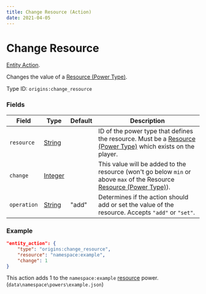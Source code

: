 ```yaml
---
title: Change Resource (Action)
date: 2021-04-05
---
```

# Change Resource

[Entity Action](../entity_actions.md).

Changes the value of a [Resource (Power Type)](../power_types/resource.md).

Type ID: `origins:change_resource`

### Fields

Field  | Type | Default | Description
-------|------|---------|-------------
`resource` | [String](../data_types/string.md) |  | ID of the power type that defines the resource. Must be a [Resource (Power Type)](../power_types/resource.md) which exists on the player.
`change` | [Integer](../data_types/integer.md) |  | This value will be added to the resource (won't go below `min` or above `max` of the Resource [Resource (Power Type)](../power_types/resource.md)).
`operation` | [String](../data_types/string.md) | "add" | Determines if the action should add or set the value of the resource. Accepts `"add"` or `"set"`.

### Example
```json
"entity_action": {
    "type": "origins:change_resource",
    "resource": "namespace:example",
    "change": 1
}
```
This action adds 1 to the `namespace:example` [resource](../power_types/resource.md) power. (`data\namespace\powers\example.json`)